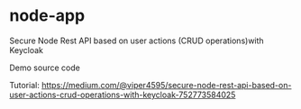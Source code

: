 # node-app
Secure Node Rest API based on user actions (CRUD operations)with Keycloak

Demo source code

Tutorial:
https://medium.com/@viper4595/secure-node-rest-api-based-on-user-actions-crud-operations-with-keycloak-752773584025
